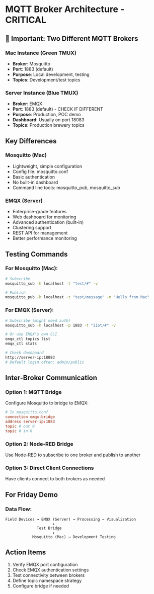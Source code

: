 # MQTT Broker Architecture - CRITICAL

## 🚨 Important: Two Different MQTT Brokers

### Mac Instance (Green TMUX)
- **Broker**: Mosquitto
- **Port**: 1883 (default)
- **Purpose**: Local development, testing
- **Topics**: Development/test topics

### Server Instance (Blue TMUX)
- **Broker**: EMQX
- **Port**: 1883 (default) - CHECK IF DIFFERENT
- **Purpose**: Production, POC demo
- **Dashboard**: Usually on port 18083
- **Topics**: Production brewery topics

## Key Differences

### Mosquitto (Mac)
- Lightweight, simple configuration
- Config file: mosquitto.conf
- Basic authentication
- No built-in dashboard
- Command line tools: mosquitto_pub, mosquitto_sub

### EMQX (Server)
- Enterprise-grade features
- Web dashboard for monitoring
- Advanced authentication (built-in)
- Clustering support
- REST API for management
- Better performance monitoring

## Testing Commands

### For Mosquitto (Mac):
```bash
# Subscribe
mosquitto_sub -h localhost -t "test/#" -v

# Publish
mosquitto_pub -h localhost -t "test/message" -m "Hello from Mac"
```

### For EMQX (Server):
```bash
# Subscribe (might need auth)
mosquitto_sub -h localhost -p 1883 -t "iiot/#" -v

# Or use EMQX's own CLI
emqx_ctl topics list
emqx_ctl stats

# Check dashboard
http://server-ip:18083
# Default login often: admin/public
```

## Inter-Broker Communication

### Option 1: MQTT Bridge
Configure Mosquitto to bridge to EMQX:
```conf
# In mosquitto.conf
connection emqx-bridge
address server-ip:1883
topic # out 0
topic # in 0
```

### Option 2: Node-RED Bridge
Use Node-RED to subscribe to one broker and publish to another

### Option 3: Direct Client Connections
Have clients connect to both brokers as needed

## For Friday Demo

### Data Flow:
```
Field Devices → EMQX (Server) → Processing → Visualization
                     ↓
              Test Bridge
                     ↓
            Mosquitto (Mac) → Development Testing
```

## Action Items
1. Verify EMQX port configuration
2. Check EMQX authentication settings
3. Test connectivity between brokers
4. Define topic namespace strategy
5. Configure bridge if needed